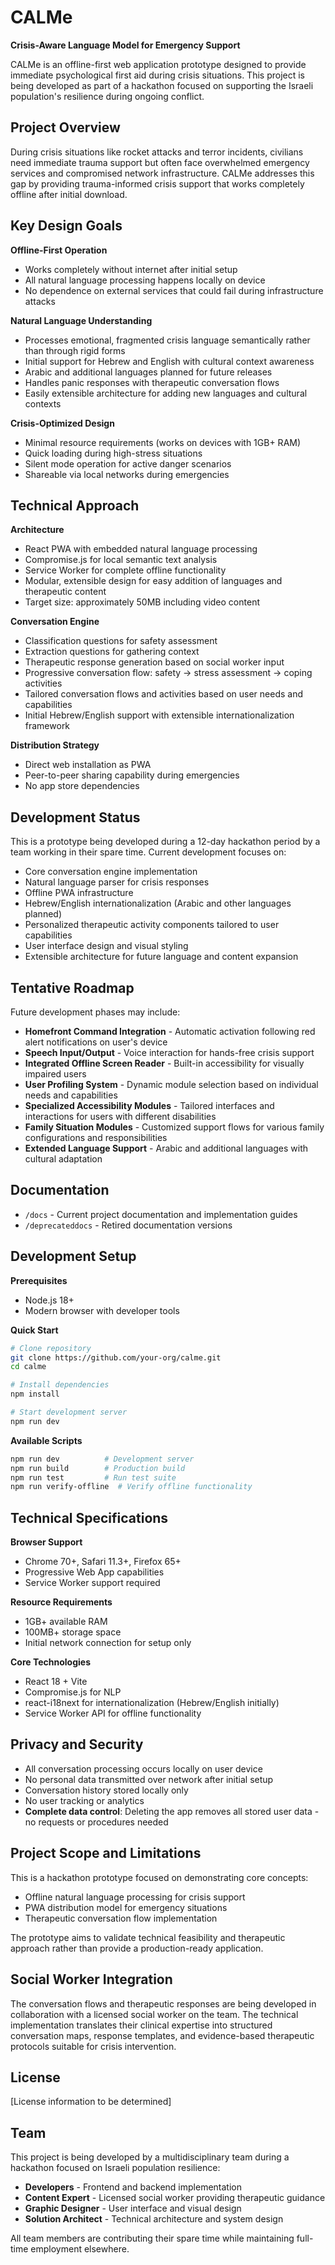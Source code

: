 # CALMe

**Crisis-Aware Language Model for Emergency Support**

CALMe is an offline-first web application prototype designed to provide immediate psychological first aid during crisis situations. This project is being developed as part of a hackathon focused on supporting the Israeli population's resilience during ongoing conflict.

## Project Overview

During crisis situations like rocket attacks and terror incidents, civilians need immediate trauma support but often face overwhelmed emergency services and compromised network infrastructure. CALMe addresses this gap by providing trauma-informed crisis support that works completely offline after initial download.

## Key Design Goals

**Offline-First Operation**
- Works completely without internet after initial setup
- All natural language processing happens locally on device
- No dependence on external services that could fail during infrastructure attacks

**Natural Language Understanding**
- Processes emotional, fragmented crisis language semantically rather than through rigid forms
- Initial support for Hebrew and English with cultural context awareness
- Arabic and additional languages planned for future releases
- Handles panic responses with therapeutic conversation flows
- Easily extensible architecture for adding new languages and cultural contexts

**Crisis-Optimized Design**
- Minimal resource requirements (works on devices with 1GB+ RAM)
- Quick loading during high-stress situations
- Silent mode operation for active danger scenarios
- Shareable via local networks during emergencies

## Technical Approach

**Architecture**
- React PWA with embedded natural language processing
- Compromise.js for local semantic text analysis
- Service Worker for complete offline functionality
- Modular, extensible design for easy addition of languages and therapeutic content
- Target size: approximately 50MB including video content

**Conversation Engine**
- Classification questions for safety assessment
- Extraction questions for gathering context
- Therapeutic response generation based on social worker input
- Progressive conversation flow: safety → stress assessment → coping activities
- Tailored conversation flows and activities based on user needs and capabilities
- Initial Hebrew/English support with extensible internationalization framework

**Distribution Strategy**
- Direct web installation as PWA
- Peer-to-peer sharing capability during emergencies
- No app store dependencies

## Development Status

This is a prototype being developed during a 12-day hackathon period by a team working in their spare time. Current development focuses on:

- Core conversation engine implementation
- Natural language parser for crisis responses  
- Offline PWA infrastructure
- Hebrew/English internationalization (Arabic and other languages planned)
- Personalized therapeutic activity components tailored to user capabilities
- User interface design and visual styling
- Extensible architecture for future language and content expansion

## Tentative Roadmap

Future development phases may include:

- **Homefront Command Integration** - Automatic activation following red alert notifications on user's device
- **Speech Input/Output** - Voice interaction for hands-free crisis support
- **Integrated Offline Screen Reader** - Built-in accessibility for visually impaired users
- **User Profiling System** - Dynamic module selection based on individual needs and capabilities
- **Specialized Accessibility Modules** - Tailored interfaces and interactions for users with different disabilities
- **Family Situation Modules** - Customized support flows for various family configurations and responsibilities
- **Extended Language Support** - Arabic and additional languages with cultural adaptation

## Documentation

- `/docs` - Current project documentation and implementation guides
- `/deprecateddocs` - Retired documentation versions

## Development Setup

**Prerequisites**
- Node.js 18+
- Modern browser with developer tools

**Quick Start**
```bash
# Clone repository
git clone https://github.com/your-org/calme.git
cd calme

# Install dependencies
npm install

# Start development server
npm run dev
```

**Available Scripts**
```bash
npm run dev          # Development server
npm run build        # Production build
npm run test         # Run test suite
npm run verify-offline  # Verify offline functionality
```

## Technical Specifications

**Browser Support**
- Chrome 70+, Safari 11.3+, Firefox 65+
- Progressive Web App capabilities
- Service Worker support required

**Resource Requirements**
- 1GB+ available RAM
- 100MB+ storage space
- Initial network connection for setup only

**Core Technologies**
- React 18 + Vite
- Compromise.js for NLP
- react-i18next for internationalization (Hebrew/English initially)
- Service Worker API for offline functionality

## Privacy and Security

- All conversation processing occurs locally on user device
- No personal data transmitted over network after initial setup
- Conversation history stored locally only
- No user tracking or analytics
- **Complete data control**: Deleting the app removes all stored user data - no requests or procedures needed

## Project Scope and Limitations

This is a hackathon prototype focused on demonstrating core concepts:
- Offline natural language processing for crisis support
- PWA distribution model for emergency situations
- Therapeutic conversation flow implementation

The prototype aims to validate technical feasibility and therapeutic approach rather than provide a production-ready application.

## Social Worker Integration

The conversation flows and therapeutic responses are being developed in collaboration with a licensed social worker on the team. The technical implementation translates their clinical expertise into structured conversation maps, response templates, and evidence-based therapeutic protocols suitable for crisis intervention.

## License

[License information to be determined]

## Team

This project is being developed by a multidisciplinary team during a hackathon focused on Israeli population resilience:

- **Developers** - Frontend and backend implementation
- **Content Expert** - Licensed social worker providing therapeutic guidance
- **Graphic Designer** - User interface and visual design
- **Solution Architect** - Technical architecture and system design

All team members are contributing their spare time while maintaining full-time employment elsewhere.
